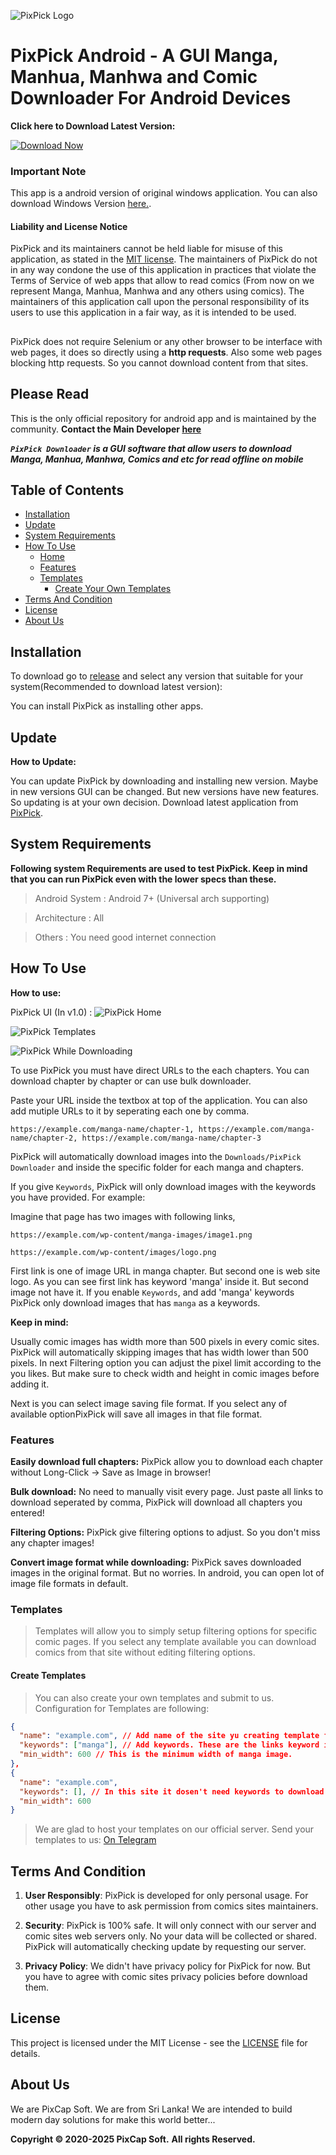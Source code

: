 
![PixPick Logo](./img/pixpick.png)

# PixPick Android - A GUI Manga, Manhua, Manhwa and Comic Downloader For Android Devices

**Click here to Download Latest Version:**

[![Download Now](./img/dwn.png)](https://github.com/ranujasanmir/PixPick-Android/releases/download/V1.0/PixPick_Manga_Downloader_1.0.apk)

### Important Note

This app is a android version of original windows application. You can also download Windows Version [here.](https://github.com/ranujasanmir/PixPick).

#### Liability and License Notice
PixPick and its maintainers cannot be held liable for misuse of this application, as stated in the [MIT license](https://github.com/ranujasanmir/PixPick/blob/main/LICENSE).
The maintainers of PixPick do not in any way condone the use of this application in practices that violate the Terms of Service of web apps that allow to read comics (From now on we represent Manga, Manhua, Manhwa and any others using comics). The maintainers of this application call upon the personal responsibility of its users to use this application in a fair way, as it is intended to be used.
##

PixPick does not require Selenium or any other browser to be interface with web pages, it does so directly using a **http requests**. 
Also some web pages blocking http requests. So you cannot download content from that sites.
 
## Please Read

This is the only official repository for android app and is maintained by the community.
 **Contact the Main Developer [here](https://t.me/PixCap_Support)**

**_`PixPick Downloader` is a GUI software that allow users to download Manga, Manhua, Manhwa, Comics and etc for read offline on mobile_**

## Table of Contents

- [Installation](#installation)
- [Update](#update)
- [System Requirements](#system-requirements)
- [How To Use](#how-to-use)
  - [Home](#home)
  - [Features](#features)
  - [Templates](#templates)
    - [Create Your Own Templates](#create-templates)
- [Terms And Condition](#terms-and-condition)
- [License](#license)
- [About Us](#about-us)

## Installation

To download go to [release](https://github.com/ranujasanmir/PixPick-Android/releases) and select any version that suitable for your system(Recommended to download latest version):

You can install PixPick as installing other apps.

## Update

**How to Update:**

You can update PixPick by downloading and installing new version. Maybe in new versions GUI can be changed. But new versions have new features. So updating is at your own decision. Download latest application from [PixPick](https://github.com/ranujasanmir/PixPick-Android/releases).

## System Requirements

**Following system Requirements are used to test PixPick. Keep in mind that you can run PixPick even with the lower specs than these.**

> Android System : Android 7+ (Universal arch supporting)

> Architecture : All

> Others : You need good internet connection

## How To Use

**How to use:**

PixPick UI (In v1.0) :
![PixPick Home](./img/1.png)

![PixPick Templates](./img/2.png)

![PixPick While Downloading](./img/3.png)

To use PixPick you must have direct URLs to the each chapters. You can download chapter by chapter or can use bulk downloader.

Paste your URL inside the textbox at top of the application. You can also add mutiple URLs to it by seperating each one by comma.

```
https://example.com/manga-name/chapter-1, https://example.com/manga-name/chapter-2, https://example.com/manga-name/chapter-3
```

PixPick will automatically download images into the `Downloads/PixPick Downloader` and inside the specific folder for each manga and chapters.

If you give `Keywords`, PixPick will only download images with the keywords you have provided. For example:

Imagine that page has two images with following links,

```
https://example.com/wp-content/manga-images/image1.png
```
```
https://example.com/wp-content/images/logo.png
```

First link is one of image URL in manga chapter. But second one is web site logo. As you can see first link has keyword 'manga' inside it. But second image not have it. If you enable `Keywords`, and add 'manga' keywords PixPick only download images that has `manga` as a keywords.

**Keep in mind:**

Usually comic images has width more than 500 pixels in every comic sites. PixPick will automatically skipping images that has width lower than 500 pixels. In next Filtering option you can adjust the pixel limit according to the you likes. But make sure to check width and height in comic images before adding it.

Next is you can select image saving file format. If you select any of available optionPixPick will save all images in that file format.

### Features

**Easily download full chapters:**
PixPick allow you to download each chapter without Long-Click -> Save as Image in browser!

**Bulk download:**
No need to manually visit every page. Just paste all links to download seperated by comma, PixPick will download all chapters you entered!

**Filtering Options:**
PixPick give filtering options to adjust. So you don't miss any chapter images!

**Convert image format while downloading:**
PixPick saves downloaded images in the original format. But no worries. In android, you can open lot of image file formats in default.

### Templates

> Templates will allow you to simply setup filtering options for specific comic pages. If you select any template available you can download comics from that site without editing filtering options.

#### Create Templates

> You can also create your own templates and submit to us. Configuration for Templates are following:

```json
{
  "name": "example.com", // Add name of the site yu creating template for.
  "keywords": ["manga"], // Add keywords. These are the links keyword in <img src="#"> as mentioned earliar.
  "min_width": 600 // This is the minimum width of manga image.
},
{
  "name": "example.com",
  "keywords": [], // In this site it dosen't need keywords to download manga images. Its downloading all images that width higher than min_width.
  "min_width": 600
}
```

> We are glad to host your templates on our official server. Send your templates to us: [On Telegram](https://t.me/PixCap_Support)

## Terms And Condition

1. **User Responsibly**: PixPick is developed for only personal usage. For other usage you have to ask permission from comics sites maintainers.

2. **Security**: PixPick is 100% safe. It will only connect with our server and comic sites web servers only. No your data will be collected or shared. PixPick will automatically checking update by requesting our server. 

3. **Privacy Policy**: We didn't have privacy policy for PixPick for now. But you have to agree with comic sites privacy policies before download them.

## License

This project is licensed under the MIT License - see the [LICENSE](https://github.com/ranujasanmir/PixPick/LICENSE) file for details.

## About Us

We are PixCap Soft. We are from Sri Lanka! We are intended to build modern day solutions for make this world better...

**Copyright © 2020-2025 PixCap Soft.**
**All rights Reserved.**


